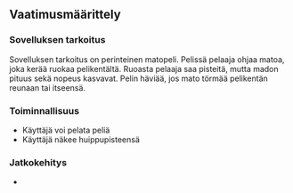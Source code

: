 ## Vaatimusmäärittely

### Sovelluksen tarkoitus

Sovelluksen tarkoitus on perinteinen matopeli. Pelissä pelaaja ohjaa matoa, joka kerää ruokaa pelikentältä. Ruoasta pelaaja saa pisteitä, mutta madon pituus sekä nopeus kasvavat. Pelin häviää, jos mato törmää pelikentän reunaan tai itseensä.

### Toiminnallisuus

- Käyttäjä voi pelata peliä
- Käyttäjä näkee huippupisteensä

### Jatkokehitys

- 




